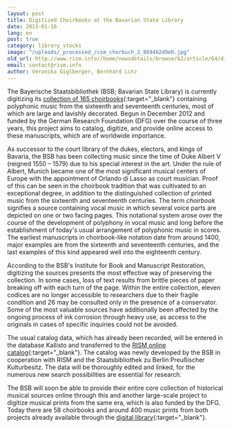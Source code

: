 ```yaml
---
layout: post
title: Digitized Choirbooks at the Bavarian State Library
date: 2013-01-16
lang: en
post: true
category: library_stocks
image: "/uploads/_processed_/csm_chorbuch_2_8694b2d9eb.jpg"
old_url: http://www.rism.info//home/newsdetails/browse/62/article/64/digitized-choirbooks-at-the-bavarian-state-library.html
email: contact@rism.info
author: Veronika Giglberger, Bernhard Lutz
---
```



The Bayerische Staatsbibliothek (BSB; Bavarian State Library) is currently digitizing its [collection of 165 choirbooks](http://daten.digitale-sammlungen.de/~db/ausgaben/uni_ausgabe.html?projekt=1257941718&recherche=ja&ordnung=sig){:target="_blank"} containing polyphonic music from the sixteenth and seventeenth centuries, most of which are large and lavishly decorated. Begun in December 2012 and funded by the German Research Foundation (DFG) over the course of three years, this project aims to catalog, digitize, and provide online access to these manuscripts, which are of worldwide importance.

As successor to the court library of the dukes, electors, and kings of Bavaria, the BSB has been collecting music since the time of Duke Albert V (reigned 1550 – 1579) due to his special interest in the art. Under the rule of Albert, Munich became one of the most significant musical centers of Europe with the appointment of Orlando di Lasso as court musician. Proof of this can be seen in the choirbook tradition that was cultivated to an exceptional degree, in addition to the distinguished collection of printed music from the sixteenth and seventeenth centuries. The term _choirbook_ signifies a source containing vocal music in which several voice parts are depicted on one or two facing pages. This notational system arose over the course of the development of polyphony in vocal music and long before the establishment of today's usual arrangement of polyphonic music in scores. The earliest manuscripts in choirbook-like notation date from around 1400, major examples are from the sixteenth and seventeenth centuries, and the last examples of this kind appeared well into the eighteenth century.

According to the BSB's Institute for Book and Manuscript Restoration, digitizing the sources presents the most effective way of preserving the collection. In some cases, loss of text results from brittle pieces of paper breaking off with each turn of the page. Within the entire collection, eleven codices are no longer accessible to researchers due to their fragile condition and 26 may be consulted only in the presence of a conservator. Some of the most valuable sources have additionally been affected by the ongoing process of ink corrosion through heavy use, as access to the originals in cases of specific inquiries could not be avoided.

The usual catalog data, which has already been recorded, will be entered in the database Kallisto and transferred to the [RISM online catalog](http://opac.rism.info/){:target="_blank"}. The catalog was newly developed by the BSB in cooperation with RISM and the Staatsbibliothek zu Berlin Preußischer Kulturbesitz. The data will be thoroughly edited and linked, for the numerous new search possibilities are essential for research.

The BSB will soon be able to provide their entire core collection of historical musical sources online through this and another large-scale project to digitize musical prints from the same era, which is also funded by the DFG. Today there are 58 choirbooks and around 400 music prints from both projects already available through the [digital library](http://www.digitale-sammlungen.de/){:target="_blank"}.